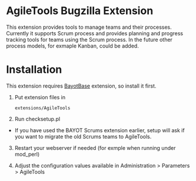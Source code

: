 AgileTools Bugzilla Extension
=============================

This extension provides tools to manage teams and their processes.
Currently it supports Scrum process and provides planning and progress tracking
tools for teams using the Scrum process. In the future other process models,
for exmaple Kanban, could be added.


Installation
============

This extension requires [BayotBase](https://github.com/bayoteers/BayotBase)
extension, so install it first.

1.  Put extension files in

        extensions/AgileTools

2.  Run checksetup.pl
 - If you have used the BAYOT Scrums extension earlier, setup will ask if you
   want to migrate the old Scrums teams to AgileTools.

3.  Restart your webserver if needed (for exmple when running under mod_perl)

4.  Adjust the configuration values available in Administration > Parameters >
    AgileTools
